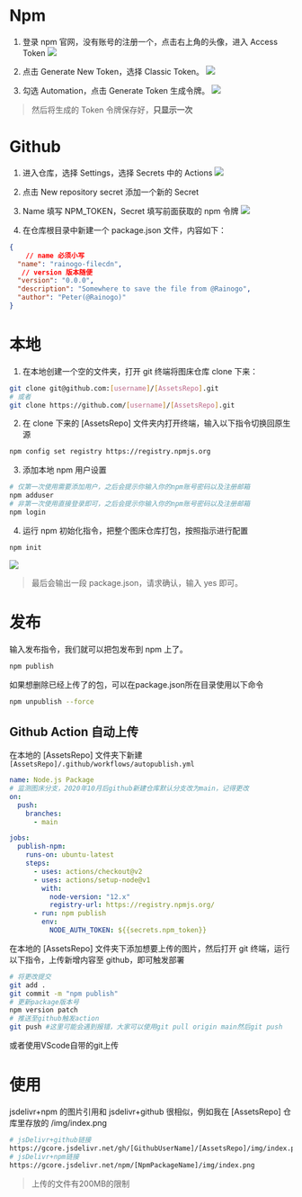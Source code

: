 # Npm
1. 登录 npm 官网，没有账号的注册一个，点击右上角的头像，进入 Access Token
![](https://gcore.jsdelivr.net/npm/xxfer-pic@1.0.2/a008ab16/npm1.png)

2. 点击 Generate New Token，选择 Classic Token。 
![](https://gcore.jsdelivr.net/npm/xxfer-pic@1.0.2/a008ab16/npm2.png)

3. 勾选 Automation，点击 Generate Token 生成令牌。
![](https://gcore.jsdelivr.net/npm/xxfer-pic@1.0.2/a008ab16/npm3.png)
> 然后将生成的 Token 令牌保存好，**只显示一次**

# Github
1. 进入仓库，选择 Settings，选择 Secrets 中的 Actions
![](https://gcore.jsdelivr.net/npm/xxfer-pic@1.0.2/a008ab16/secret1.png)

2. 点击 New repository secret 添加一个新的 Secret
3. Name 填写 NPM_TOKEN，Secret 填写前面获取的 npm 令牌
![](https://gcore.jsdelivr.net/npm/xxfer-pic@1.0.2/a008ab16/secret3.png)

4. 在仓库根目录中新建一个 package.json 文件，内容如下：
```json
{
    // name 必须小写
  "name": "rainogo-filecdn",
   // version 版本随便
  "version": "0.0.0",
  "description": "Somewhere to save the file from @Rainogo",
  "author": "Peter(@Rainogo)"
}
```

# 本地
1. 在本地创建一个空的文件夹，打开 git 终端将图床仓库 clone 下来：
```bash
git clone git@github.com:[username]/[AssetsRepo].git
# 或者
git clone https://github.com/[username]/[AssetsRepo].git
```

2. 在 clone 下来的 [AssetsRepo] 文件夹内打开终端，输入以下指令切换回原生源
```bash
npm config set registry https://registry.npmjs.org
```

3. 添加本地 npm 用户设置
```bash
# 仅第一次使用需要添加用户，之后会提示你输入你的npm账号密码以及注册邮箱
npm adduser
# 非第一次使用直接登录即可，之后会提示你输入你的npm账号密码以及注册邮箱
npm login
```

4. 运行 npm 初始化指令，把整个图床仓库打包，按照指示进行配置
```bash
npm init
```
![](https://gcore.jsdelivr.net/npm/xxfer-pic@1.0.3/a008ab16/npminit.png)
> 最后会输出一段 package.json，请求确认，输入 yes 即可。

# 发布
输入发布指令，我们就可以把包发布到 npm 上了。
```bash
npm publish
```
如果想删除已经上传了的包，可以在package.json所在目录使用以下命令
```bash
npm unpublish --force
```

## Github Action 自动上传
在本地的 [AssetsRepo] 文件夹下新建 `[AssetsRepo]/.github/workflows/autopublish.yml`
```yml
name: Node.js Package
# 监测图床分支，2020年10月后github新建仓库默认分支改为main，记得更改
on:
  push:
    branches:
      - main

jobs:
  publish-npm:
    runs-on: ubuntu-latest
    steps:
      - uses: actions/checkout@v2
      - uses: actions/setup-node@v1
        with:
          node-version: "12.x"
          registry-url: https://registry.npmjs.org/
      - run: npm publish
        env:
          NODE_AUTH_TOKEN: ${{secrets.npm_token}}
```
在本地的 [AssetsRepo] 文件夹下添加想要上传的图片，然后打开 git 终端，运行以下指令，上传新增内容至 github，即可触发部署
```bash
# 将更改提交
git add .
git commit -m "npm publish"
# 更新package版本号
npm version patch
# 推送至github触发action
git push #这里可能会遇到报错，大家可以使用git pull origin main然后git push
```
或者使用VScode自带的git上传

# 使用
jsdelivr+npm 的图片引用和 jsdelivr+github 很相似，例如我在 [AssetsRepo] 仓库里存放的 /img/index.png
```bash
# jsDelivr+github链接
https://gcore.jsdelivr.net/gh/[GithubUserName]/[AssetsRepo]/img/index.png
# jsDelivr+npm链接
https://gcore.jsdelivr.net/npm/[NpmPackageName]/img/index.png
```

> 上传的文件有200MB的限制